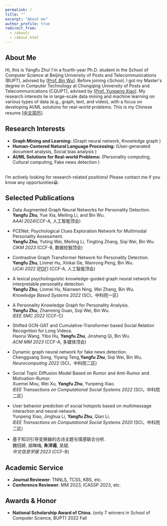 ```yaml
---
permalink: /
title: ""
excerpt: "About me"
author_profile: true
redirect_from: 
  - /about/
  - /about.html
---
```


About Me
------
Hi, this is Yangfu Zhu! I'm a fourth-year Ph.D. student in the School of Computer Science at Beijing University of Posts and Telecommunications (BUPT), advised by [<a href='https://scholar.google.com/citations?hl=zh-CN&user=qCf-504AAAAJ'>Prof. Bin Wu</a>]. Before joining cSchool, I got my Master's degree in Computer Technology  at Chongqing University of Posts and Telecommunications (CQUPT), advised by [<a href='https://scholar.google.com/citations?user=zQ-C7wwAAAAJ&hl=zh-CN'>Prof. Yunpeng Xiao</a>]. My research interests lie in large-scale data mining and machine learning on various types of data (e.g., graph, text, and video), with a focus on developing AI/ML solutions for real-world problems.  This is my Chinese resume  [<a href='/files/zyf_cv.pdf' >中文简历</a>].  <be>

Research Interests 
------
- **Graph Mining and Learning:** (Graph neural network, Knowledge graph )
- **Human-Centered Natural Language Processing:** (User-generated document analysis, Social bias analysis )   
- **AI/ML Solutions for Real-world Problems:** (Personality computing, Cultural computing, Fake news detection )
<br>     
I’m actively looking for research-related positions! Please contact me if you know any opportunities😀.

Selected Publications
------
- Data Augmented Graph Neural Networks for Personality Detection.<br>
 **Yangfu Zhu**, Yue Xia, Meiling Li, and Bin Wu.<br>
  _AAAI 2024_(CCF-A, 人工智能顶会)<br>

- PCENet: Psychological Clues Exploration Network for Multimodal Personality Assessment.<br>
 **Yangfu Zhu**, Yuting Wei, Meiling Li, Tingting Zhang, Siqi Wei, Bin Wu. <br>
 _CIKM 2023_ (CCF-B, 数据挖掘顶会)<br>
 
- Contrastive Graph Transformer Network for Personality Detection.<br>
**Yangfu Zhu**, Linmei Hu, Xinkai Ge, Wanrong Peng, Bin Wu. <br>
_IJCAI 2022_ [<a href='https://www.ijcai.org/proceedings/2022/0633.pdf'>PDF</a>] (CCF-A, 人工智能顶会)<br>

- A lexical psycholinguistic knowledge-guided graph neural network for interpretable personality detection. <br>
  **Yangfu Zhu**,  Linmei Hu, Nianwen Ning, Wei Zhang, Bin Wu.  <br>
  _Knowledge Based Systems 2022_  (SCI，中科院一区)<br>
  
- A Personality Knowledge Graph for Personality Analysis.<br>
**Yangfu Zhu**,  Zhanming Guan, Siqi Wei, Bin Wu. <br>
  _IEEE SMC 2022_ (CCF-C) <br>

- Shifted GCN-GAT and Cumulative-Transformer based Social Relation Recognition for Long Videos.<br>
Haorui Wang, Yibo Hu, **Yangfu Zhu**, Jinsheng Qi, Bin Wu.<br>
 _ACM MM 2023_ (CCF-A, 多媒体顶会) <br>

- Dynamic graph neural network for fake news detection.  <br>
 Chengguang Song, Yiyang Teng,**Yangfu Zhu**, Siqi Wei, Bin Wu.<br>
  _Neurocomputing 2022_ (SCI，中科院二区)<br>

- Social Topic Diffusion Model Based on Rumor and Anti-Rumor and Motivation-Rumor.<br>
  Xuemei Mou, Wei Xu, **Yangfu Zhu**, Yunpeng Xiao.<br>
   _IEEE Transactions on Computational Social Systems 2022_ (SCI，中科院二区) <br>

-  User behavior prediction of social hotspots based on multimessage interaction and neural network.<br>
  Yunpeng Xiao, Jinghua Li, **Yangfu Zhu**, Qian Li.<br>
  _IEEE Transactions on Computational Social Systems 2020_ (SCI，中科院二区) <br>

- 基于知识引导变换器的古诗主题与情感联合分析.<br>
  魏钰婷, 胡琳梅, **朱洋甫**, 吴斌.<br>
_中文信息学报 2023_ (CCF-B) <br>

Academic Service
------
- **Journal Reviewer**: TNNLS, TCSS, KBS, etc.
- **Conference Reviewer**: MM 2023, ICASSP 2023, etc.

Awards & Honor
------
- **National Scholarship Award of China.** (only 7 winners in School of Computer Science, BUPT)            2022 Fall




